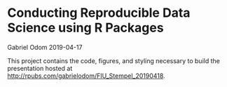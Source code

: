 # Conducting Reproducible Data Science using R Packages
Gabriel Odom
2019-04-17

This project contains the code, figures, and styling necessary to build the presentation hosted at <http://rpubs.com/gabrielodom/FIU_Stempel_20190418>.
